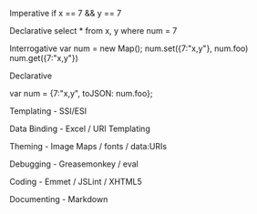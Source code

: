Imperative
if x == 7 && y == 7

Declarative
select * from x, y
where num = 7

Interrogative
var num = new Map();
num.set({7:"x,y"}, num.foo)
num.get({7:"x,y"})

Declarative

var num = {7:"x,y", toJSON: num.foo};

Templating - SSI/ESI

Data Binding - Excel / URI Templating

Theming - Image Maps / fonts / data:URIs

Debugging - Greasemonkey / eval

Coding - Emmet / JSLint / XHTML5

Documenting - Markdown